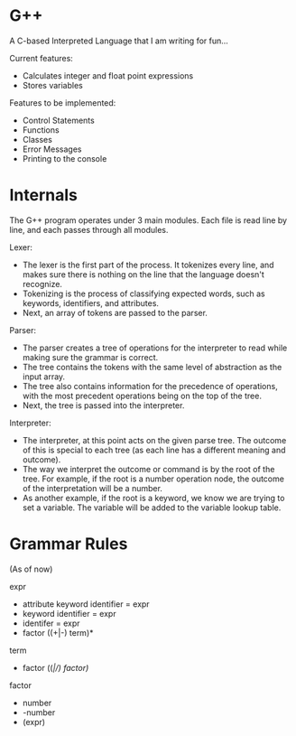 # G++
A C-based Interpreted Language that I am writing for fun...

Current features:
  - Calculates integer and float point expressions
  - Stores variables

Features to be implemented:
  - Control Statements
  - Functions
  - Classes
  - Error Messages
  - Printing to the console

# Internals
The G++ program operates under 3 main modules. 
Each file is read line by line, and each passes through all modules.

Lexer:
  - The lexer is the first part of the process. It tokenizes every line, and makes sure there is nothing on the line that the language doesn't recognize. 
  - Tokenizing is the process of classifying expected words, such as keywords, identifiers, and attributes.
  -	Next, an array of tokens are passed to the parser.

Parser:
  - The parser creates a tree of operations for the interpreter to read while making sure the grammar is correct.
  - The tree contains the tokens with the same level of abstraction as the input array.
  - The tree also contains information for the precedence of operations, with the most precedent operations being on the top of the tree.
  - Next, the tree is passed into the interpreter.

Interpreter:
  - The interpreter, at this point acts on the given parse tree. The outcome of this is special to each tree (as each line has a different meaning and outcome).
  - The way we interpret the outcome or command is by the root of the tree. For example, if the root is a number operation node, the outcome of the interpretation will be a number.
  - As another example, if the root is a keyword, we know we are trying to set a variable. The variable will be added to the variable lookup table.

# Grammar Rules
(As of now)

expr	
  - attribute keyword identifier = expr
  - keyword identifier = expr
  - identifer = expr
  - factor ((+|-) term)*

term	
  - factor ((*|/) factor)*

factor 	
  - number
  - -number
  - (expr)

